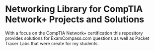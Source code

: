 # Networking Library for CompTIA Network+ Projects and Solutions
With a focus on the CompTIA Network+ certification this repository provides solutions for ExamCompass.com questions as well as Packet Tracer Labs that were create for my students.
